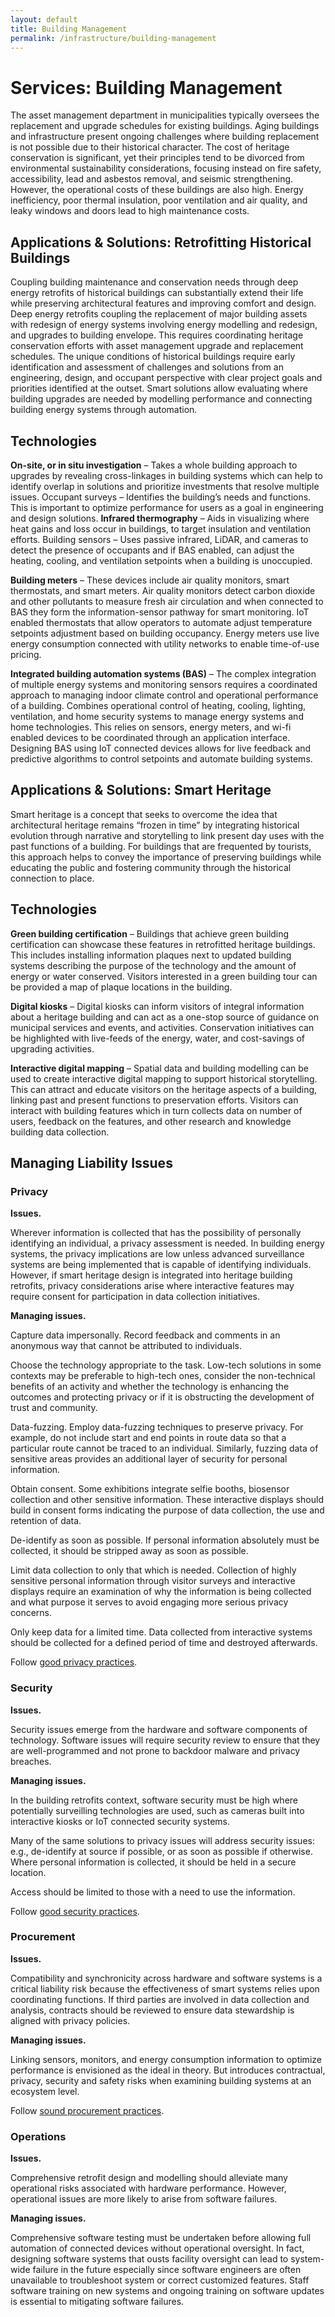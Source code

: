 ```yaml
---
layout: default
title: Building Management
permalink: /infrastructure/building-management
---
```

# Services: Building Management

The asset management department in municipalities typically oversees the replacement and upgrade schedules for existing buildings. Aging buildings and infrastructure present ongoing challenges where building replacement is not possible due to their historical character. The cost of heritage conservation is significant, yet their principles tend to be divorced from environmental sustainability considerations, focusing instead on fire safety, accessibility, lead and asbestos removal, and seismic strengthening. However, the operational costs of these buildings are also high. Energy inefficiency, poor thermal insulation, poor ventilation and air quality, and leaky windows and doors lead to high maintenance costs. 

## Applications & Solutions: Retrofitting Historical Buildings 

Coupling building maintenance and conservation needs through deep energy retrofits of historical buildings can substantially extend their life while preserving architectural features and improving comfort and design. Deep energy retrofits coupling the replacement of major building assets with redesign of energy systems involving energy modelling and redesign, and upgrades to building envelope. This requires coordinating heritage conservation efforts with asset management upgrade and replacement schedules. The unique conditions of historical buildings require early identification and assessment of challenges and solutions from an engineering, design, and occupant perspective with clear project goals and priorities identified at the outset. 
Smart solutions allow evaluating where building upgrades are needed by modelling performance and connecting building energy systems through automation. 

## Technologies 

**On-site, or in situ investigation** – Takes a whole building approach to upgrades by revealing cross-linkages in building systems which can help to identify overlap in solutions and prioritize investments that resolve multiple issues. 
Occupant surveys – Identifies the building’s needs and functions. This is important to optimize performance for users as a goal in engineering and design solutions. 
**Infrared thermography** – Aids in visualizing where heat gains and loss occur in buildings, to target insulation and ventilation efforts. 
Building sensors – Uses passive infrared, LiDAR, and cameras to detect the presence of occupants and if BAS enabled, can adjust the heating, cooling, and ventilation setpoints when a building is unoccupied. 

**Building meters** – These devices include air quality monitors, smart thermostats, and smart meters.  Air quality monitors detect carbon dioxide and other pollutants to measure fresh air circulation and when connected to BAS they form the information-sensor pathway for smart monitoring. IoT enabled thermostats that allow operators to automate adjust temperature setpoints adjustment based on building occupancy. Energy meters use live energy consumption connected with utility networks to enable time-of-use pricing.

**Integrated building automation systems (BAS)** – The complex integration of multiple energy systems and monitoring sensors requires a coordinated approach to managing indoor climate control and operational performance of a building. Combines operational control of heating, cooling, lighting, ventilation, and home security systems to manage energy systems and home technologies. This relies on sensors, energy meters, and wi-fi enabled devices to be coordinated through an application interface. Designing BAS using IoT connected devices allows for live feedback and predictive algorithms to control setpoints and automate building systems. 

## Applications & Solutions: Smart Heritage  

Smart heritage is a concept that seeks to overcome the idea that architectural heritage remains “frozen in time” by integrating historical evolution through narrative and storytelling to link present day uses with the past functions of a building. For buildings that are frequented by tourists, this approach helps to convey the importance of preserving buildings while educating the public and fostering community through the historical connection to place. 

## Technologies

**Green building certification** – Buildings that achieve green building certification can showcase these features in retrofitted heritage buildings. This includes installing information plaques next to updated building systems describing the purpose of the technology and the amount of energy or water conserved. Visitors interested in a green building tour can be provided a map of plaque locations in the building.   

**Digital kiosks** – Digital kiosks can inform visitors of integral information about a heritage building and can act as a one-stop source of guidance on municipal services and events, and activities. Conservation initiatives can be highlighted with live-feeds of the energy, water, and cost-savings of upgrading activities. 

**Interactive digital mapping** – Spatial data and building modelling can be used to create interactive digital mapping to support historical storytelling. This can attract and educate visitors on the heritage aspects of a building, linking past and present functions to preservation efforts. Visitors can interact with building features which in turn collects data on number of users, feedback on the features, and other research and knowledge building data collection. 

## Managing Liability Issues

### Privacy

**Issues.** 

Wherever information is collected that has the possibility of personally identifying an individual, a privacy assessment is needed. In building energy systems, the privacy implications are low unless advanced surveillance systems are being implemented that is capable of identifying individuals. However, if smart heritage design is integrated into heritage building retrofits, privacy considerations arise where interactive features may require consent for participation in data collection initiatives.   

**Managing issues.** 

Capture data impersonally.  Record feedback and comments in an anonymous way that cannot be attributed to individuals. 

Choose the technology appropriate to the task.  Low-tech solutions in some contexts may be preferable to high-tech ones, consider the non-technical benefits of an activity and whether the technology is enhancing the outcomes and protecting privacy or if it is obstructing the development of trust and community. 

Data-fuzzing. Employ data-fuzzing techniques to preserve privacy. For example, do not include start and end points in route data so that a particular route cannot be traced to an individual. Similarly, fuzzing data of sensitive areas provides an additional layer of security for personal information.

Obtain consent. Some exhibitions integrate selfie booths, biosensor collection and other sensitive information. These interactive displays should build in consent forms indicating the purpose of data collection, the use and retention of data.

De-identify as soon as possible.  If personal information absolutely must be collected, it should be stripped away as soon as possible.

Limit data collection to only that which is needed. Collection of highly sensitive personal information through visitor surveys and interactive displays require an examination of why the information is being collected and what purpose it serves to avoid engaging more serious privacy concerns.

Only keep data for a limited time. Data collected from interactive systems should be collected for a defined period of time and destroyed afterwards. 

Follow [good privacy practices](https://cippic-ca.github.io/SmartCityToolkit/privacy.html).

### Security

**Issues.** 

Security issues emerge from the hardware and software components of technology. Software issues will require security review to ensure that they are well-programmed and not prone to backdoor malware and privacy breaches. 

**Managing issues.** 

In the building retrofits  context, software security must be high where potentially surveilling technologies are used, such as cameras built into interactive kiosks or IoT connected security systems. 

Many of the same solutions to privacy issues will address security issues:  e.g., de-identify at source if possible, or as soon as possible if otherwise.  Where personal information is collected, it should be held in a secure location.  

Access should be limited to those with a need to use the information. 

Follow [good security practices](https://cippic-ca.github.io/SmartCityToolkit/security.html).

### Procurement 

**Issues.** 

Compatibility and synchronicity across hardware and software systems is a critical liability risk because the effectiveness of smart systems relies upon coordinating functions. If third parties are involved in data collection and analysis, contracts should be reviewed to ensure data stewardship is aligned with privacy policies. 

**Managing issues.** 

Linking sensors, monitors, and energy consumption information to optimize performance is envisioned as the ideal in theory. But introduces contractual, privacy, security and safety risks when examining building systems at an ecosystem level. 

Follow [sound procurement practices](https://cippic-ca.github.io/SmartCityToolkit/procurement.html).


### Operations

**Issues.** 

Comprehensive retrofit design and modelling should alleviate many operational risks associated with hardware performance. However, operational issues are more likely to arise from software failures. 

**Managing issues.** 

Comprehensive software testing must be undertaken before allowing full automation of connected devices without operational oversight. In fact, designing software systems that ousts facility oversight can lead to system-wide failure in the future especially since software engineers are often unavailable to troubleshoot system or correct customized features. Staff software training on new systems and ongoing training on software updates is essential to mitigating software failures. 

